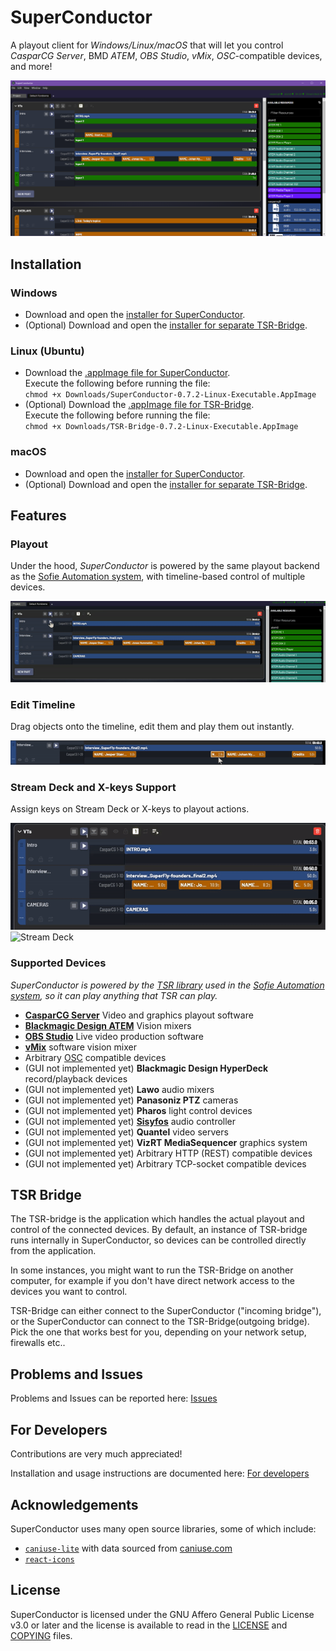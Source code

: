# SuperConductor

A playout client for _Windows/Linux/macOS_ that will let you control _CasparCG&nbsp;Server_, BMD&nbsp;_ATEM_, _OBS&nbsp;Studio_, _vMix_, _OSC_-compatible devices, and more!

![Screenshot](/doc/img/screenshot0.png)

## Installation

### Windows

- Download and open the [installer for SuperConductor](https://github.com/SuperFlyTV/SuperConductor/releases/download/v0.7.2/SuperConductor-0.7.2-Windows-Installer.exe).
- (Optional) Download and open the [installer for separate TSR-Bridge](https://github.com/SuperFlyTV/SuperConductor/releases/download/v0.7.2/TSR-Bridge-0.7.2-Windows-Installer.exe).

### Linux (Ubuntu)

- Download the [.appImage file for SuperConductor](https://github.com/SuperFlyTV/SuperConductor/releases/download/v0.7.2/SuperConductor-0.7.2-Linux-Executable.AppImage).<br/>
  Execute the following before running the file:<br/>
  `chmod +x Downloads/SuperConductor-0.7.2-Linux-Executable.AppImage`
- (Optional) Download the [.appImage file for TSR-Bridge](https://github.com/SuperFlyTV/SuperConductor/releases/download/v0.7.2/TSR-Bridge-0.7.2-Linux-Executable.AppImage).<br/>
  Execute the following before running the file:<br/>
  `chmod +x Downloads/TSR-Bridge-0.7.2-Linux-Executable.AppImage`

### macOS

- Download and open the [installer for SuperConductor](https://github.com/SuperFlyTV/SuperConductor/releases/download/v0.7.2/SuperConductor-0.7.2-macOS-Installer.dmg).
- (Optional) Download and open the [installer for separate TSR-Bridge](https://github.com/SuperFlyTV/SuperConductor/releases/download/v0.7.2/TSR-Bridge-0.7.2-macOS-Installer.dmg).

## Features

### Playout

Under the hood, _SuperConductor_ is powered by the same playout backend as the [Sofie Automation system](https://www.sofieautomation.com/), with timeline-based control of multiple devices.

![Timeline playout](/doc/img/play.gif)

### Edit Timeline

Drag objects onto the timeline, edit them and play them out instantly.

![Edit timeline](/doc/img/edit-timeline.gif)

### Stream&nbsp;Deck and X-keys Support

Assign keys on Stream&nbsp;Deck or X-keys to playout actions.

![Stream Deck GUI](/doc/img/streamdeck-GUI.gif) ![Stream Deck](/doc/img/streamdeck.gif)

### Supported Devices

_SuperConductor is powered by the [TSR library](https://github.com/nrkno/sofie-timeline-state-resolver) used in the [Sofie Automation system](https://www.sofieautomation.com/), so it can play anything that TSR can play._

- **[CasparCG&nbsp;Server](https://casparcg.com/)** Video and graphics playout software
- **[Blackmagic Design ATEM](https://www.blackmagicdesign.com/products)** Vision mixers
- **[OBS Studio](https://obsproject.com/)** Live video production software
- **[vMix](https://www.vmix.com/)** software vision mixer
- Arbitrary [OSC](https://en.wikipedia.org/wiki/Open_Sound_Control) compatible devices
- (GUI not implemented yet) **Blackmagic Design HyperDeck** record/playback devices
- (GUI not implemented yet) **Lawo** audio mixers
- (GUI not implemented yet) **Panasoniz PTZ** cameras
- (GUI not implemented yet) **Pharos** light control devices
- (GUI not implemented yet) **[Sisyfos](https://github.com/olzzon/sisyfos-audio-controller)** audio controller
- (GUI not implemented yet) **Quantel** video servers
- (GUI not implemented yet) **VizRT MediaSequencer** graphics system
- (GUI not implemented yet) Arbitrary HTTP (REST) compatible devices
- (GUI not implemented yet) Arbitrary TCP-socket compatible devices

## TSR Bridge

The TSR-bridge is the application which handles the actual playout and control of the connected devices. By default, an instance of TSR-bridge runs internally in SuperConductor, so devices can be controlled directly from the application.

In some instances, you might want to run the TSR-Bridge on another computer, for example if you don't have direct network access to the devices you want to control.

TSR-Bridge can either connect to the SuperConductor ("incoming bridge"), or the SuperConductor can connect to the TSR-Bridge(outgoing bridge). Pick the one that works best for you, depending on your network setup, firewalls etc..

## Problems and Issues

Problems and Issues can be reported here: [Issues](https://github.com/SuperFlyTV/SuperConductor/issues)

## For Developers

Contributions are very much appreciated!

Installation and usage instructions are documented here: [For developers](/doc/FOR_DEVELOPERS.md)

## Acknowledgements

SuperConductor uses many open source libraries, some of which include:

- [`caniuse-lite`](https://github.com/browserslist/caniuse-lite) with data sourced from [caniuse.com](https://caniuse.com)
- [`react-icons`](https://github.com/react-icons/react-icons)

## License

SuperConductor is licensed under the GNU Affero General Public License v3.0 or later and the license is available to read in the [LICENSE](LICENSE) and [COPYING](COPYING) files.
